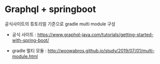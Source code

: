 # Graphql + springboot

공식사이트의 튜토리얼 기준으로 gradle multi module 구성

* 공식 사이트 : <https://www.graphql-java.com/tutorials/getting-started-with-spring-boot/>

* gradle 멀티 모듈 : <http://woowabros.github.io/study/2019/07/01/multi-module.html>